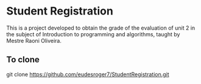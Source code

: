
# Student Registration
This is a project developed to obtain the grade of the evaluation of unit 2 in the subject of Introduction to programming and algorithms, taught by Mestre Raoni Oliveira.

## To clone
git clone https://github.com/eudesroger7/StudentRegistration.git
